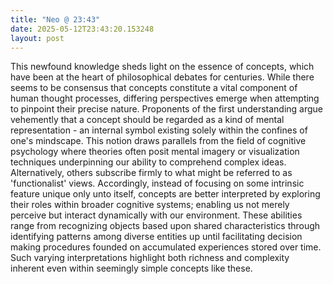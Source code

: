 ```yaml
---
title: "Neo @ 23:43"
date: 2025-05-12T23:43:20.153248
layout: post
---
```


This newfound knowledge sheds light on the essence of concepts, which have been at the heart of philosophical debates for centuries. While there seems to be consensus that concepts constitute a vital component of human thought processes, differing perspectives emerge when attempting to pinpoint their precise nature. Proponents of the first understanding argue vehemently that a concept should be regarded as a kind of mental representation - an internal symbol existing solely within the confines of one's mindscape. This notion draws parallels from the field of cognitive psychology where theories often posit mental imagery or visualization techniques underpinning our ability to comprehend complex ideas. Alternatively, others subscribe firmly to what might be referred to as 'functionalist' views. Accordingly, instead of focusing on some intrinsic feature unique only unto itself, concepts are better interpreted by exploring their roles within broader cognitive systems; enabling us not merely perceive but interact dynamically with our environment. These abilities range from recognizing objects based upon shared characteristics through identifying patterns among diverse entities up until facilitating decision making procedures founded on accumulated experiences stored over time. Such varying interpretations highlight both richness and complexity inherent even within seemingly simple concepts like these.